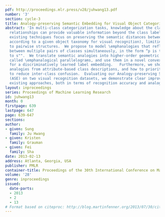 ```yaml
---
pdf: http://proceedings.mlr.press/v28/juhwang13.pdf
number: '3'
section: cycle-3
title: Analogy-preserving Semantic Embedding for Visual Object Categorization
abstract: 'In multi-class categorization tasks, knowledge about the classes’ semantic
  relationships can provide valuable information beyond the class labels themselves.  However,
  existing techniques focus on preserving the semantic distances between classes (e.g.,
  according to a given object taxonomy for visual recognition), limiting the influence
  to pairwise structures.  We propose to model \emphanalogies that reflect the relationships
  between multiple pairs of classes simultaneously, in the form “p is to q, as r is
  to s"".  We translate semantic analogies into higher-order geometric constraints
  called \emphanalogical parallelograms, and use them in a novel convex regularizer
  for a discriminatively learned label embedding.   Furthermore, we show how to discover
  analogies from attribute-based class descriptions, and how to prioritize those likely
  to reduce inter-class confusion.  Evaluating our Analogy-preserving Semantic Embedding
  (ASE) on two visual recognition datasets, we demonstrate clear improvements over
  existing approaches, both in terms of recognition accuracy and analogy completion.  '
layout: inproceedings
series: Proceedings of Machine Learning Research
id: juhwang13
month: 0
firstpage: 639
lastpage: 647
page: 639-647
sections: 
author:
- given: Sung
  family: Ju Hwang
- given: Kristen
  family: Grauman
- given: Fei
  family: Sha
date: 2013-02-13
address: Atlanta, Georgia, USA
publisher: PMLR
container-title: Proceedings of the 30th International Conference on Machine Learning
volume: '28'
genre: inproceedings
issued:
  date-parts:
  - 2013
  - 2
  - 13
# Format based on citeproc: http://blog.martinfenner.org/2013/07/30/citeproc-yaml-for-bibliographies/
---
```

